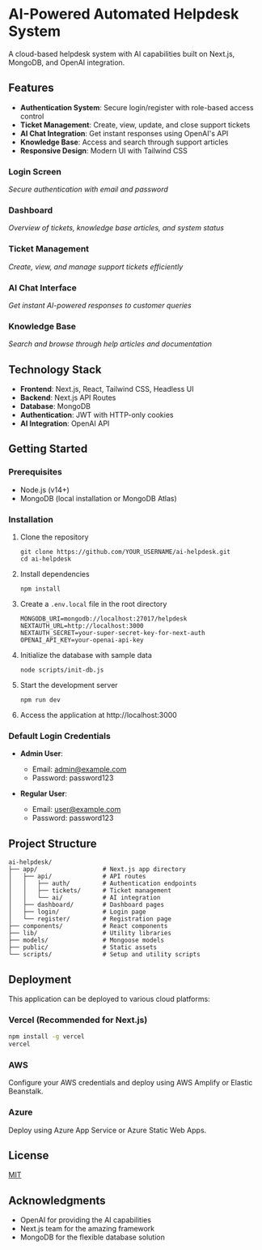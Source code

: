 # AI-Powered Automated Helpdesk System

A cloud-based helpdesk system with AI capabilities built on Next.js, MongoDB, and OpenAI integration.

## Features

- **Authentication System**: Secure login/register with role-based access control
- **Ticket Management**: Create, view, update, and close support tickets
- **AI Chat Integration**: Get instant responses using OpenAI's API
- **Knowledge Base**: Access and search through support articles
- **Responsive Design**: Modern UI with Tailwind CSS



### Login Screen
*Secure authentication with email and password*

### Dashboard
*Overview of tickets, knowledge base articles, and system status*

### Ticket Management
*Create, view, and manage support tickets efficiently*

### AI Chat Interface
*Get instant AI-powered responses to customer queries*

### Knowledge Base
*Search and browse through help articles and documentation*

## Technology Stack

- **Frontend**: Next.js, React, Tailwind CSS, Headless UI
- **Backend**: Next.js API Routes
- **Database**: MongoDB
- **Authentication**: JWT with HTTP-only cookies
- **AI Integration**: OpenAI API

## Getting Started

### Prerequisites

- Node.js (v14+)
- MongoDB (local installation or MongoDB Atlas)

### Installation

1. Clone the repository
   ```
   git clone https://github.com/YOUR_USERNAME/ai-helpdesk.git
   cd ai-helpdesk
   ```

2. Install dependencies
   ```
   npm install
   ```

3. Create a `.env.local` file in the root directory
   ```
   MONGODB_URI=mongodb://localhost:27017/helpdesk
   NEXTAUTH_URL=http://localhost:3000
   NEXTAUTH_SECRET=your-super-secret-key-for-next-auth
   OPENAI_API_KEY=your-openai-api-key
   ```

4. Initialize the database with sample data
   ```
   node scripts/init-db.js
   ```

5. Start the development server
   ```
   npm run dev
   ```

6. Access the application at http://localhost:3000

### Default Login Credentials

- **Admin User**:
  - Email: admin@example.com
  - Password: password123

- **Regular User**:
  - Email: user@example.com
  - Password: password123

## Project Structure

```
ai-helpdesk/
├── app/                  # Next.js app directory
│   ├── api/              # API routes
│   │   ├── auth/         # Authentication endpoints
│   │   ├── tickets/      # Ticket management
│   │   └── ai/           # AI integration
│   ├── dashboard/        # Dashboard pages
│   ├── login/            # Login page
│   └── register/         # Registration page
├── components/           # React components
├── lib/                  # Utility libraries
├── models/               # Mongoose models
├── public/               # Static assets
└── scripts/              # Setup and utility scripts
```

## Deployment

This application can be deployed to various cloud platforms:

### Vercel (Recommended for Next.js)
```bash
npm install -g vercel
vercel
```

### AWS
Configure your AWS credentials and deploy using AWS Amplify or Elastic Beanstalk.

### Azure
Deploy using Azure App Service or Azure Static Web Apps.

## License

[MIT](LICENSE)

## Acknowledgments

- OpenAI for providing the AI capabilities
- Next.js team for the amazing framework
- MongoDB for the flexible database solution 
